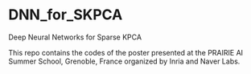 # DNN_for_SKPCA
Deep Neural Networks for Sparse KPCA

This repo contains the codes of the poster presented at the PRAIRIE AI Summer School, Grenoble, France organized by Inria and Naver Labs. 
